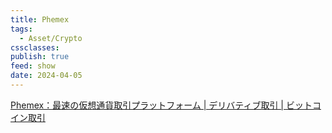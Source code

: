 ```yaml
---
title: Phemex
tags:
  - Asset/Crypto
cssclasses: 
publish: true
feed: show
date: 2024-04-05
---
```

[Phemex：最速の仮想通貨取引プラットフォーム \| デリバティブ取引 \| ビットコイン取引](https://phemex.com/ja)


